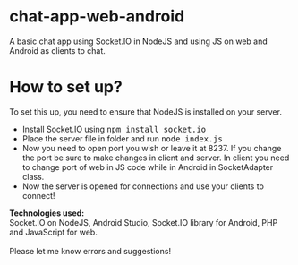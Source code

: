 # chat-app-web-android
A basic chat app using Socket.IO in NodeJS and using JS on web and Android as clients to chat.
<h1>How to set up?</h1>
<p>To set this up, you need to ensure that NodeJS is installed on your server.</p>
<ul>
  <li>Install Socket.IO using <kbd>npm install socket.io</kbd></li>
  <li>Place the server file in folder and run <kbd>node index.js</kbd></li>
  <li>Now you need to open port you wish or leave it at 8237. If you change the port be sure to make changes in client and server. In client you need to change port of web in JS code while in Android in SocketAdapter class.</li>
  <li>Now the server is opened for connections and use your clients to connect!</li>
</ul>
<p><b>Technologies used: </b><br>
  Socket.IO on NodeJS, Android Studio, Socket.IO library for Android, PHP and JavaScript for web.<br><br>
  Please let me know errors and suggestions!
  </p>
